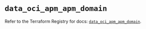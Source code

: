 # `data_oci_apm_apm_domain`

Refer to the Terraform Registry for docs: [`data_oci_apm_apm_domain`](https://registry.terraform.io/providers/hashicorp/oci/7.19.0/docs/data-sources/apm_apm_domain).
